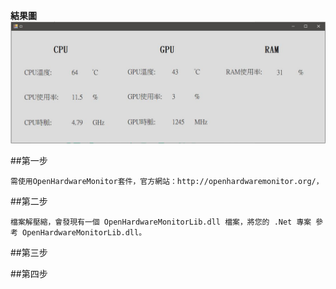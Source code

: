 **結果圖**
![GITHUB](https://github.com/kaodaopopi/Computer-hardware-information/blob/main/CI.JPG)

##第一步

`需使用OpenHardwareMonitor套件，官方網站：http://openhardwaremonitor.org/，`

##第二步

`檔案解壓縮，會發現有一個 OpenHardwareMonitorLib.dll 檔案，將您的 .Net 專案 參考 OpenHardwareMonitorLib.dll。`

##第三步

##第四步

